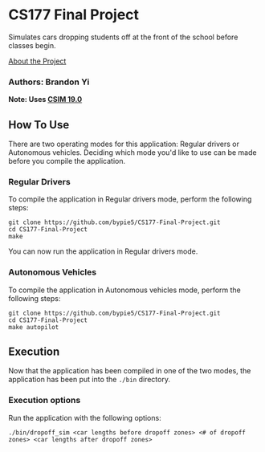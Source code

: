 # CS177 Final Project

Simulates cars dropping students off at the front of the school before classes begin.

[About the Project](https://github.com/bypie5/CS177-Final-Project/blob/master/Project_Documentation.pdf)

### Authors: Brandon Yi

**Note: Uses [CSIM 19.0](http://www.mesquite.com/)**

## How To Use

There are two operating modes for this application: Regular drivers or Autonomous vehicles. Deciding which mode you'd like to use can be made before you compile the application.

### Regular Drivers

To compile the application in Regular drivers mode, perform the following steps:

```
git clone https://github.com/bypie5/CS177-Final-Project.git
cd CS177-Final-Project
make
```

You can now run the application in Regular drivers mode. 

### Autonomous Vehicles

To compile the application in Autonomous vehicles mode, perform the following steps:

```
git clone https://github.com/bypie5/CS177-Final-Project.git
cd CS177-Final-Project
make autopilot
```

## Execution

Now that the application has been compiled in one of the two modes, the application has been put into the `./bin` directory.

### Execution options

Run the application with the following options:

```
./bin/dropoff_sim <car lengths before dropoff zones> <# of dropoff zones> <car lengths after dropoff zones>
```

